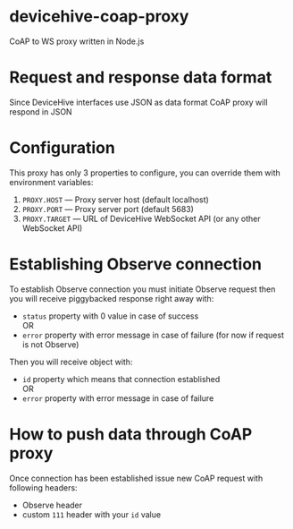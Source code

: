 # devicehive-coap-proxy
CoAP to WS proxy written in Node.js

# Request and response data format
Since DeviceHive interfaces use JSON as data format CoAP proxy will respond in JSON

# Configuration
This proxy has only 3 properties to configure, you can override them with environment variables:
1. `PROXY.HOST` — Proxy server host (default localhost)
2. `PROXY.PORT` — Proxy server port (default 5683)
3. `PROXY.TARGET` — URL of DeviceHive WebSocket API (or any other WebSocket API)

# Establishing Observe connection
To establish Observe connection you must initiate Observe request then you will receive piggybacked response right away with:
- `status` property with 0 value in case of success
<br /> OR
- `error` property with error message in case of failure (for now if request is not Observe)

Then you will receive object with:
- `id` property which means that connection established
<br /> OR
- `error` property with error message in case of failure

# How to push data through CoAP proxy
Once connection has been established issue new CoAP request with following headers:
- Observe header
- custom `111` header with your `id` value